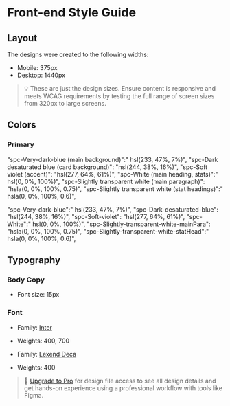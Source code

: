 # Front-end Style Guide

## Layout

The designs were created to the following widths:

- Mobile: 375px
- Desktop: 1440px

> 💡 These are just the design sizes. Ensure content is responsive and meets WCAG requirements by testing the full range of screen sizes from 320px to large screens.

## Colors

### Primary

"spc-Very-dark-blue (main background)":" hsl(233, 47%, 7%)",
"spc-Dark desaturated blue (card background)": "hsl(244, 38%, 16%)",
"spc-Soft violet (accent)": "hsl(277, 64%, 61%)",
"spc-White (main heading, stats)":" hsl(0, 0%, 100%)",
"spc-Slightly transparent white (main paragraph)": "hsla(0, 0%, 100%, 0.75)",
"spc-Slightly transparent white (stat headings)":" hsla(0, 0%, 100%, 0.6)",

"spc-Very-dark-blue":" hsl(233, 47%, 7%)",
"spc-Dark-desaturated-blue": "hsl(244, 38%, 16%)",
"spc-Soft-violet": "hsl(277, 64%, 61%)",
"spc-White":" hsl(0, 0%, 100%)",
"spc-Slightly-transparent-white-mainPara": "hsla(0, 0%, 100%, 0.75)",
"spc-Slightly-transparent-white-statHead":" hsla(0, 0%, 100%, 0.6)",

## Typography

### Body Copy

- Font size: 15px

### Font

- Family: [Inter](https://fonts.google.com/specimen/Inter)
- Weights: 400, 700

- Family: [Lexend Deca](https://fonts.google.com/specimen/Lexend+Deca)
- Weights: 400

> 💎 [Upgrade to Pro](https://www.frontendmentor.io/pro?ref=style-guide) for design file access to see all design details and get hands-on experience using a professional workflow with tools like Figma.
